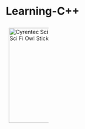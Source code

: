 # Learning-C++
 <img src="https://c.tenor.com/Yg8O2WDlGkYAAAAi/cyrentec-sci-fi.gif" width="250" height="250" alt="Cyrentec Sci Fi Sticker - Cyrentec Sci Fi Owl Stickers" style="max-width: 104px; background-color: unset; margin: 8px;">
